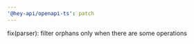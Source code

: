 ```yaml
---
'@hey-api/openapi-ts': patch
---
```


fix(parser): filter orphans only when there are some operations
